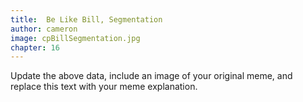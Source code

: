 ```yaml
---
title:  Be Like Bill, Segmentation
author: cameron
image: cpBillSegmentation.jpg
chapter: 16
---
```

Update the above data, include an image of your original meme, and replace this text with your meme explanation.
